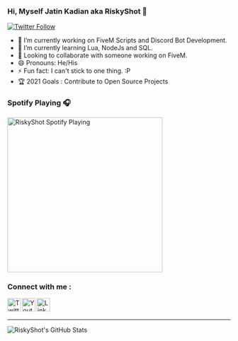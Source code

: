 ### Hi, Myself Jatin Kadian aka RiskyShot 👋
[![Twitter Follow](https://img.shields.io/twitter/follow/JatinKadian?color=1DA1F2&logo=twitter&style=for-the-badge&cacheSeconds=3600)](https://twitter.com/intent/follow?original_referer=https%3A%2F%2Fgithub.com%2FcodeSTACKr&screen_name=JatinKadian)

- 🔭 I’m currently working on FiveM Scripts and Discord Bot Development.
- 🌱 I’m currently learning Lua, NodeJs and SQL.
- 🤝 Looking to collaborate with someone working on FiveM.
- 😄 Pronouns: He/His
- ⚡ Fun fact: I can't stick to one thing. :P
- 🏆 2021 Goals : Contribute to Open Source Projects

### Spotify Playing 🎧

[<img src="https://spotify-now-playing-three-eosin.vercel.app/api/spotify-playing" alt="RiskyShot Spotify Playing" width="350" />](https://open.spotify.com/user/rxp3nray4id60t41vvnl8tzcc)

### Connect with me :

[<img align="left" alt="Twitter" width="30px" src="https://www.svgrepo.com/show/126780/twitter.svg" />][twitter]
[<img align="left" alt="Youtube" width="30px" src="https://www.svgrepo.com/show/126753/youtube.svg" />][youtube]
[<img align="left" alt="Linkedin" width="30px" src="https://www.svgrepo.com/show/138936/linkedin.svg" />][linkedin]
<br />
<br />

---
<img align="left" alt="RiskyShot's GitHub Stats" src="https://github-readme-stats.vercel.app/api?username=Risky-Shot&theme=tokyonight&cache_seconds=5000&text_color=FFFFFF&show_icons=true&hide_border=true?" />


[twitter]: https://twitter.com/JatinKadian
[youtube]: https://www.youtube.com/channel/UCMq7s6Gh-E0o_Ir2iGbGuZg
[linkedin]: https://www.linkedin.com/in/jatin-kadian-374ab710a/
